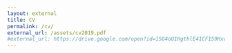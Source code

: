 ```yaml
---
layout: external
title: CV
permalink: /cv/
external_url: /assets/cv2019.pdf 
#external_url: https://drive.google.com/open?id=1SG4oU1HgthlE41CF159HxveMR5cvM0cj 
---
```

